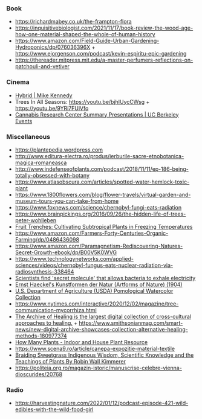 ### Book

- https://richardmabey.co.uk/the-frampton-flora
- https://inquisitivebiologist.com/2021/11/17/book-review-the-wood-age-how-one-material-shaped-the-whole-of-human-history
- https://www.amazon.com/Field-Guide-Urban-Gardening-Hydroponics/dp/076036396X + https://www.ejorgenson.com/podcast/kevin-espiritu-epic-gardening
- https://thereader.mitpress.mit.edu/a-master-perfumers-reflections-on-patchouli-and-vetiver


### Cinema

- [Hybrid | Mike Kennedy](https://www.youtube.com/playlist?list=PLrMl9w30UFyspaGqroMQX4jiYmd6bATBy)
- Trees In All Seasons: https://youtu.be/bjhIUycCWsg + https://youtu.be/9YRi7FUlVfo
- [Cannabis Research Center Summary Presentations | UC Berkeley Events](https://www.youtube.com/playlist?list=PLOyuQaVrp4qpCGq4oaSmIfkXatH3QQJVX)

### Miscellaneous

- https://plantepedia.wordpress.com
- http://www.editura-electra.ro/produs/ierburile-sacre-etnobotanica-magica-romaneasca
- http://www.indefenseofplants.com/podcast/2018/11/11/ep-186-being-totally-obsessed-with-botany
- https://www.atlasobscura.com/articles/spotted-water-hemlock-toxic-plant
- https://www.1800flowers.com/blog/flower-travels/virtual-garden-and-museum-tours-you-can-take-from-home
- https://www.foxnews.com/science/chernobyl-fungi-eats-radiation
- https://www.brainpickings.org/2016/09/26/the-hidden-life-of-trees-peter-wohlleben
- [Fruit Trenches: Cultivating Subtropical Plants in Freezing Temperatures ](https://news.ycombinator.com/item?id=22887931)
- https://www.amazon.com/Farmers-Forty-Centuries-Organic-Farming/dp/0486436098
- https://www.amazon.com/Paramagnetism-Rediscovering-Natures-Secret-Growth-ebook/dp/B00V5K0WVG
- https://www.technologynetworks.com/applied-sciences/videos/chernobyl-fungus-eats-nuclear-radiation-via-radiosynthesis-338464
- [Scientists find 'secret molecule' that allows bacteria to exhale electricity](https://www.livescience.com/electron-breathing-geobacter-microbes.html)
- [Ernst Haeckel's Kunstformen der Natur (Artforms of Nature) (1904)](https://commons.wikimedia.org/wiki/Kunstformen_der_Natur)
- [U.S. Department of Agriculture (USDA) Pomological Watercolor Collection](https://usdawatercolors.nal.usda.gov/pom/home.xhtml)
- https://www.nytimes.com/interactive/2020/12/02/magazine/tree-communication-mycorrhiza.html
- [The Archive of Healing is the largest digital collection of cross-cultural approaches to healing.](https://archiveofhealing.com) + https://www.smithsonianmag.com/smart-news/new-digital-archive-showcases-collection-alternative-healing-methods-180977374
- [How Many Plants - Indoor and House Plant Resource](https://howmanyplants.com)
- https://www.scena9.ro/article/canepa-expozitie-material-textile
- [Braiding Sweetgrass Indigenous Wisdom, Scientific Knowledge and the Teachings of Plants By Robin Wall Kimmerer](https://milkweed.org/book/braiding-sweetgrass)
- https://politeia.org.ro/magazin-istoric/manuscrise-celebre-vienna-dioscurides/20768

### Radio

- https://harvestingnature.com/2022/01/12/podcast-episode-421-wild-edibles-with-the-wild-food-girl